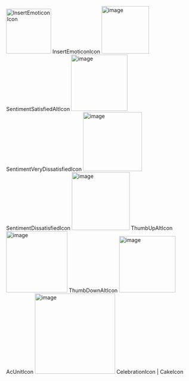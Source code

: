 <img width="120" alt="InsertEmoticonIcon" src="https://github.com/Kcium/DateTimerConfig/assets/20454249/e5dd535e-bbe2-429d-b75f-c790644dd2a8">
InsertEmoticonIcon

<img width="127" alt="image" src="https://github.com/Kcium/DateTimerConfig/assets/20454249/d05d94ab-3407-489f-aeab-25c091cd5d99">
SentimentSatisfiedAltIcon

<img width="151" alt="image" src="https://github.com/Kcium/DateTimerConfig/assets/20454249/95287ff6-f4d0-4470-897e-05b88d9d0621">
SentimentVeryDissatisfiedIcon

<img width="158" alt="image" src="https://github.com/Kcium/DateTimerConfig/assets/20454249/9869457b-b092-4d73-9ad2-f07d42d2356a">
SentimentDissatisfiedIcon

<img width="155" alt="image" src="https://github.com/Kcium/DateTimerConfig/assets/20454249/5188bc93-77df-47be-a62b-edfe45433eff">
ThumbUpAltIcon

<img width="164" alt="image" src="https://github.com/Kcium/DateTimerConfig/assets/20454249/ebda63ed-6f81-423a-aae8-053e277dba85">
ThumbDownAltIcon

<img width="151" alt="image" src="https://github.com/Kcium/DateTimerConfig/assets/20454249/a5198ac7-2a70-49a1-8317-5bad7cb3dd3c">
AcUnitIcon

<img width="215" alt="image" src="https://github.com/Kcium/DateTimerConfig/assets/20454249/3dc754b5-b7a3-4e8a-9160-ce6841994b7c">
CelebrationIcon | CakeIcon
